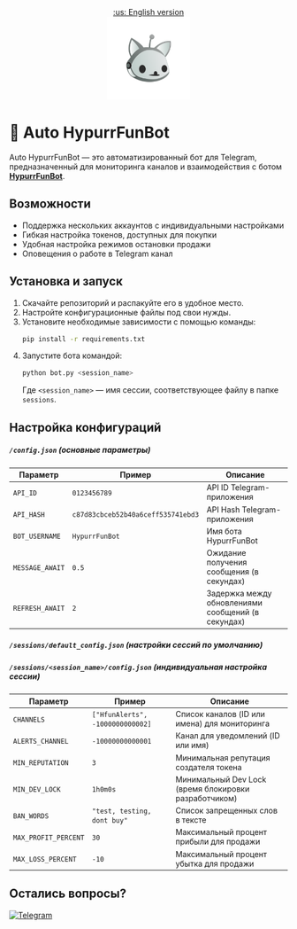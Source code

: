 <div align="center">
   <a href="https://github.com/ApTyp4uK1337/Auto-HypurrFunBot/blob/master/README.md" title="English version">:us: English version</a>
</div>

<div align="center">
   <img src="https://github.com/ApTyp4uK1337/Auto-HypurrFunBot/blob/master/assets/hypurrfunbot.png?raw=true" height="150" width="150">
</div>

# 🐰 Auto HypurrFunBot

Auto HypurrFunBot — это автоматизированный бот для Telegram, предназначенный для мониторинга каналов и взаимодействия с ботом **[HypurrFunBot](https://t.me/HypurrFunBot)**.

## Возможности  
- Поддержка нескольких аккаунтов с индивидуальными настройками  
- Гибкая настройка токенов, доступных для покупки  
- Удобная настройка режимов остановки продажи  
- Оповещения о работе в Telegram канал

## Установка и запуск  
1. Скачайте репозиторий и распакуйте его в удобное место.  
2. Настройте конфигурационные файлы под свои нужды.  
3. Установите необходимые зависимости с помощью команды:  
   ```sh
   pip install -r requirements.txt
   ```
4. Запустите бота командой:  
   ```sh
   python bot.py <session_name>
   ```
   Где `<session_name>` — имя сессии, соответствующее файлу в папке `sessions`.  

## Настройка конфигураций  
##### `/config.json` (основные параметры)  
| Параметр        | Пример                             | Описание                                           |
|-----------------|------------------------------------|----------------------------------------------------|
| `API_ID`        | `0123456789`                       | API ID Telegram-приложения                         |
| `API_HASH`      | `c87d83cbceb52b40a6ceff535741ebd3` | API Hash Telegram-приложения                       |
| `BOT_USERNAME`  | `HypurrFunBot`                     | Имя бота HypurrFunBot                              |
| `MESSAGE_AWAIT` | `0.5`                              | Ожидание получения сообщения (в секундах)          |
| `REFRESH_AWAIT` | `2`                                | Задержка между обновлениями сообщений (в секундах) |

##### `/sessions/default_config.json` (настройки сессий по умолчанию)  
##### `/sessions/<session_name>/config.json` (индивидуальная настройка сессии)
| Параметр              | Пример                           | Описание                                                  |
|-----------------------|----------------------------------|-----------------------------------------------------------|
| `CHANNELS`            | `["HfunAlerts", -1000000000002]` | Список каналов (ID или имена) для мониторинга             |
| `ALERTS_CHANNEL`      | `-10000000000001`                | Канал для уведомлений (ID или имя)                        |
| `MIN_REPUTATION`      | `3`                              | Минимальная репутация создателя токена                    |
| `MIN_DEV_LOCK`        | `1h0m0s`                         | Минимальный Dev Lock (время блокировки разработчиком)     |
| `BAN_WORDS`           | `"test, testing, dont buy"`      | Список запрещенных слов в тексте                          |
| `MAX_PROFIT_PERCENT`  | `30`                             | Максимальный процент прибыли для продажи                  |
| `MAX_LOSS_PERCENT`    | `-10`                            | Максимальный процент убытка для продажи                   |

## Остались вопросы?
<a href="https://t.me/aptyp4uk1337"><img src="https://img.shields.io/badge/Telegram-2CA5E0?style=for-the-badge&logo=telegram&logoColor=white" title="Telegram"></a>